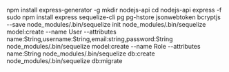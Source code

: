 npm install express-generator -g
mkdir nodejs-api
cd nodejs-api
express -f
sudo npm install express sequelize-cli pg pg-hstore jsonwebtoken bcryptjs --save
node_modules/.bin/sequelize init
node_modules/.bin/sequelize model:create --name User --attributes name:String,username:String,email:string,password:String
node_modules/.bin/sequelize model:create --name Role --attributes name:String
node_modules/.bin/sequelize db:create
node_modules/.bin/sequelize db:migrate

